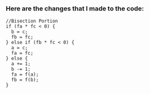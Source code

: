 ### Here are the changes that I made to the code:

    //Bisection Portion
    if (fa * fc < 0) {
      b = c;
      fb = fc;
    } else if (fb * fc < 0) {
      a = c;
      fa = fc;
    } else {
      a += 1;
      b -= 1;
      fa = f(a);
      fb = f(b);
    }
